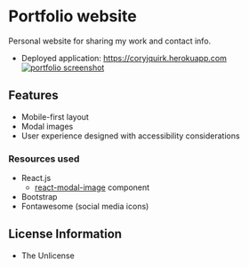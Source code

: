 # Portfolio website
Personal website for sharing my work and contact info.

* Deployed application: https://coryjquirk.herokuapp.com
<a href="https://coryjquirk.herokuapp.com"><img src="https://raw.githubusercontent.com/coryjquirk/portfolio/master/client/public/assets/images/demo.gif" alt="portfolio screenshot"/></a>

## Features
* Mobile-first layout
* Modal images
* User experience designed with accessibility considerations

### Resources used
* React.js
    * [react-modal-image](https://github.com/aautio/react-modal-image) component
* Bootstrap
* Fontawesome (social media icons)

## License Information
* The Unlicense


